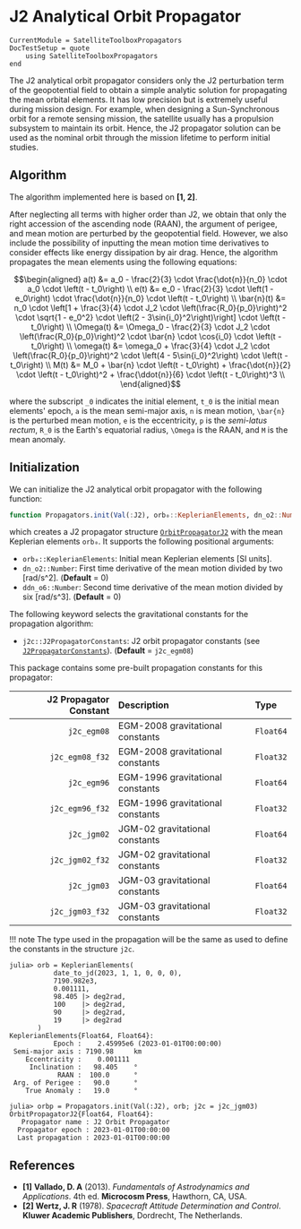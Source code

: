 J2 Analytical Orbit Propagator
==============================

```@meta
CurrentModule = SatelliteToolboxPropagators
DocTestSetup = quote
    using SatelliteToolboxPropagators
end
```

The J2 analytical orbit propagator considers only the J2 perturbation term of the
geopotential field to obtain a simple analytic solution for propagating the mean orbital
elements. It has low precision but is extremely useful during mission design. For example,
when designing a Sun-Synchronous orbit for a remote sensing mission, the satellite usually
has a propulsion subsystem to maintain its orbit. Hence, the J2 propagator solution can be
used as the nominal orbit through the mission lifetime to perform initial studies.

## Algorithm

The algorithm implemented here is based on **[1, 2]**.

After neglecting all terms with higher order than J2, we obtain that only the right
accession of the ascending node (RAAN), the argument of perigee, and mean motion are
perturbed by the geopotential field. However, we also include the possibility of inputting
the mean motion time derivatives to consider effects like energy dissipation by air drag.
Hence, the algorithm propagates the mean elements using the following equations:

```math
\begin{aligned}
  a(t)       &= a_0 - \frac{2}{3} \cdot \frac{\dot{n}}{n_0} \cdot a_0 \cdot \left(t - t_0\right) \\
  e(t)       &= e_0 - \frac{2}{3} \cdot \left(1 - e_0\right) \cdot \frac{\dot{n}}{n_0} \cdot \left(t - t_0\right) \\
  \bar{n}(t) &= n_0 \cdot \left[1 + \frac{3}{4} \cdot J_2 \cdot \left(\frac{R_0}{p_0}\right)^2 \cdot \sqrt{1 - e_0^2} \cdot \left(2 - 3\sin{i_0}^2\right)\right] \cdot \left(t - t_0\right) \\
  \Omega(t)  &= \Omega_0 - \frac{2}{3} \cdot J_2 \cdot \left(\frac{R_0}{p_0}\right)^2 \cdot \bar{n} \cdot \cos{i_0} \cdot \left(t - t_0\right) \\
  \omega(t)  &= \omega_0 + \frac{3}{4} \cdot J_2 \cdot \left(\frac{R_0}{p_0}\right)^2 \cdot \left(4 - 5\sin{i_0}^2\right) \cdot \left(t - t_0\right) \\
  M(t)       &= M_0 + \bar{n} \cdot \left(t - t_0\right) + \frac{\dot{n}}{2} \cdot \left(t - t_0\right)^2 + \frac{\ddot{n}}{6} \cdot \left(t - t_0\right)^3 \\
\end{aligned}
```

where the subscript ``_0`` indicates the initial element, ``t_0`` is the initial mean
elements' epoch, ``a`` is the mean semi-major axis, ``n`` is mean motion, ``\bar{n}`` is the
perturbed mean motion, ``e`` is the eccentricity, ``p`` is the *semi-latus rectum*, ``R_0``
is the Earth's equatorial radius, ``\Omega`` is the RAAN, and ``M`` is the mean anomaly.

## Initialization

We can initialize the J2 analytical orbit propagator with the following function:

```julia
function Propagators.init(Val(:J2), orb₀::KeplerianElements, dn_o2::Number = 0, ddn_o6::Number = 0; kwargs...)
```

which creates a J2 propagator structure [`OrbitPropagatorJ2`](@ref) with the mean Keplerian
elements `orb₀`. It supports the following positional arguments:

- `orb₀::KeplerianElements`: Initial mean Keplerian elements [SI units].
- `dn_o2::Number`: First time derivative of the mean motion divided by two [rad/s^2].
    (**Default** = 0)
- `ddn_o6::Number`: Second time derivative of the mean motion divided by six [rad/s^3].
    (**Default** = 0)
    
The following keyword selects the gravitational constants for the propagation algorithm:

- `j2c::J2PropagatorConstants`: J2 orbit propagator constants (see
  [`J2PropagatorConstants`](@ref)). (**Default** = `j2c_egm08`)

This package contains some pre-built propagation constants for this propagator:

| **J2 Propagator Constant** | **Description**                  | **Type**  |
|---------------------------:|:---------------------------------|:----------|
|                `j2c_egm08` | EGM-2008 gravitational constants | `Float64` |
|            `j2c_egm08_f32` | EGM-2008 gravitational constants | `Float32` |
|                `j2c_egm96` | EGM-1996 gravitational constants | `Float64` |
|            `j2c_egm96_f32` | EGM-1996 gravitational constants | `Float32` |
|                `j2c_jgm02` | JGM-02 gravitational constants   | `Float64` |
|            `j2c_jgm02_f32` | JGM-02 gravitational constants   | `Float32` |
|                `j2c_jgm03` | JGM-03 gravitational constants   | `Float64` |
|            `j2c_jgm03_f32` | JGM-03 gravitational constants   | `Float32` |

!!! note
    The type used in the propagation will be the same as used to define the constants in the
    structure `j2c`.

```jldoctest
julia> orb = KeplerianElements(
           date_to_jd(2023, 1, 1, 0, 0, 0),
           7190.982e3,
           0.001111,
           98.405 |> deg2rad,
           100    |> deg2rad,
           90     |> deg2rad,
           19     |> deg2rad
       )
KeplerianElements{Float64, Float64}:
           Epoch :    2.45995e6 (2023-01-01T00:00:00)
 Semi-major axis : 7190.98     km
    Eccentricity :    0.001111
     Inclination :   98.405    °
            RAAN :  100.0      °
 Arg. of Perigee :   90.0      °
    True Anomaly :   19.0      °

julia> orbp = Propagators.init(Val(:J2), orb; j2c = j2c_jgm03)
OrbitPropagatorJ2{Float64, Float64}:
   Propagator name : J2 Orbit Propagator
  Propagator epoch : 2023-01-01T00:00:00
  Last propagation : 2023-01-01T00:00:00
```

## References

- **[1]** **Vallado, D. A** (2013). *Fundamentals of Astrodynamics and Applications*. 4th
  ed. **Microcosm Press**, Hawthorn, CA, USA.
- **[2]** **Wertz, J. R** (1978). *Spacecraft Attitude Determination and Control*. **Kluwer
  Academic Publishers**, Dordrecht, The Netherlands.
